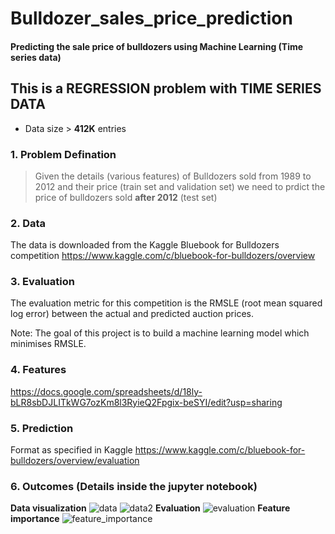 # Bulldozer_sales_price_prediction

#### Predicting the sale price of bulldozers using Machine Learning (Time series data)

## This is a REGRESSION problem with TIME SERIES DATA
 * Data size > **412K** entries



### 1. Problem Defination
> Given the details (various features) of Bulldozers sold from 1989 to 2012 and their price (train set and validation set) we need to prdict the price of bulldozers sold **after 2012** (test set)



### 2. Data
The data is downloaded from the Kaggle Bluebook for Bulldozers competition
https://www.kaggle.com/c/bluebook-for-bulldozers/overview

### 3. Evaluation

The evaluation metric for this competition is the RMSLE (root mean squared log error) between the actual and predicted auction prices.

Note: The goal of this project is to build a machine learning model which minimises RMSLE.

### 4. Features

https://docs.google.com/spreadsheets/d/18ly-bLR8sbDJLITkWG7ozKm8l3RyieQ2Fpgix-beSYI/edit?usp=sharing

### 5. Prediction
Format as specified in Kaggle
https://www.kaggle.com/c/bluebook-for-bulldozers/overview/evaluation

### 6. Outcomes (Details inside the jupyter notebook)
**Data visualization**
![data](https://github.com/OmkarAditya/Bulldozer_sales_price_prediction/assets/108687318/2ea127b0-4f28-44da-8f3e-7f4260d8779b)
![data2](https://github.com/OmkarAditya/Bulldozer_sales_price_prediction/assets/108687318/8ae7fef0-e82d-4e1b-819c-541304f574cc)
**Evaluation**
![evaluation](https://github.com/OmkarAditya/Bulldozer_sales_price_prediction/assets/108687318/2095525b-3536-465c-8113-e6ecc4c8dae8)
**Feature importance**
![feature_importance](https://github.com/OmkarAditya/Bulldozer_sales_price_prediction/assets/108687318/0ab61507-34bc-40be-bada-78d37b3b13be)
